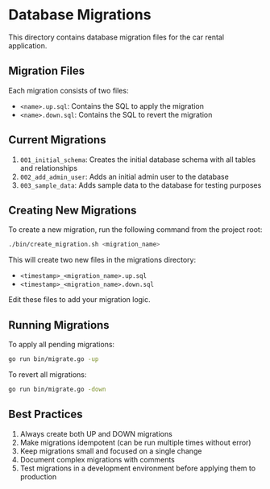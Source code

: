 # Database Migrations

This directory contains database migration files for the car rental application.

## Migration Files

Each migration consists of two files:
- `<name>.up.sql`: Contains the SQL to apply the migration
- `<name>.down.sql`: Contains the SQL to revert the migration

## Current Migrations

1. `001_initial_schema`: Creates the initial database schema with all tables and relationships
2. `002_add_admin_user`: Adds an initial admin user to the database
3. `003_sample_data`: Adds sample data to the database for testing purposes

## Creating New Migrations

To create a new migration, run the following command from the project root:

```bash
./bin/create_migration.sh <migration_name>
```

This will create two new files in the migrations directory:
- `<timestamp>_<migration_name>.up.sql`
- `<timestamp>_<migration_name>.down.sql`

Edit these files to add your migration logic.

## Running Migrations

To apply all pending migrations:

```bash
go run bin/migrate.go -up
```

To revert all migrations:

```bash
go run bin/migrate.go -down
```

## Best Practices

1. Always create both UP and DOWN migrations
2. Make migrations idempotent (can be run multiple times without error)
3. Keep migrations small and focused on a single change
4. Document complex migrations with comments
5. Test migrations in a development environment before applying them to production 